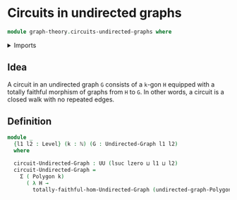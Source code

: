 # Circuits in undirected graphs

```agda
module graph-theory.circuits-undirected-graphs where
```

<details><summary>Imports</summary>

```agda
open import graph-theory.polygons
open import graph-theory.totally-faithful-morphisms-undirected-graphs
open import graph-theory.undirected-graphs
open import foundation.dependent-pair-types
open import foundation.universe-levels
open import elementary-number-theory.natural-numbers
```

</details>

## Idea

A circuit in an undirected graph `G` consists of a `k`-gon `H` equipped with a totally faithful morphism of graphs from `H` to `G`. In other words, a circuit is a closed walk with no repeated edges.

## Definition

```agda
module _
  {l1 l2 : Level} (k : ℕ) (G : Undirected-Graph l1 l2)
  where

  circuit-Undirected-Graph : UU (lsuc lzero ⊔ l1 ⊔ l2)
  circuit-Undirected-Graph =
    Σ ( Polygon k)
      ( λ H →
        totally-faithful-hom-Undirected-Graph (undirected-graph-Polygon k H) G)
```
